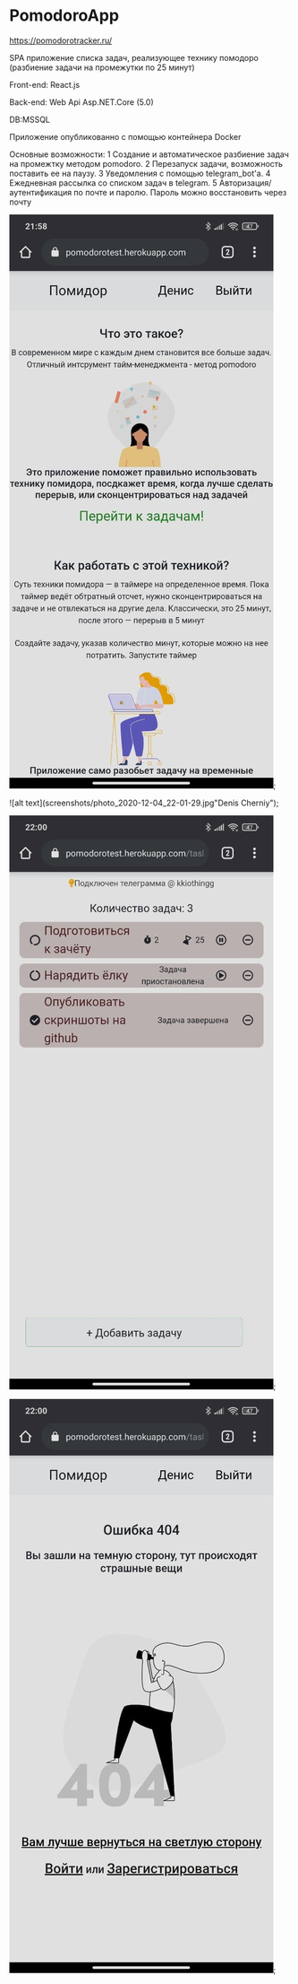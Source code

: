 # PomodoroApp
https://pomodorotracker.ru/

SPA приложение списка задач, реализующее технику помодоро (разбиение задачи на промежутки по 25 минут)

Front-end: React.js

Back-end:  Web Api Asp.NET.Core (5.0)

DB:MSSQL

Приложение опубликованно с помощью контейнера Docker


Основные возможности:
1  Создание и автоматическое разбиение задач на промежтку методом pomodoro.
2  Перезапуск задачи, возможность поставить ее на паузу.
3  Уведомления с помощью telegram_bot'a. 
4  Ежедневная рассылка со списком задач в telegram. 
5  Авторизация/аутентификация по почте и паролю. Пароль можно восстановить через почту 


![alt text](screenshots/photo_2020-12-04_22-01-28.jpg "Denis Cherniy");

![alt text](screenshots/photo_2020-12-04_22-01-29.jpg"Denis Cherniy");

![alt text](screenshots/photo_2020-12-04_22-01-31.jpg "Denis Cherniy");

![alt text](screenshots/photo_2020-12-04_22-01-32.jpg "Denis Cherniy");
